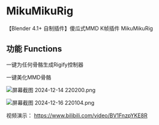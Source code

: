 # MikuMikuRig

【Blender 4.1+ 自制插件】傻瓜式MMD K帧插件 MikuMikuRig
## 功能 Functions

一键为任何骨骼生成Rigify控制器

一键美化MMD骨骼

![屏幕截图 2024-12-14 220200.png](https://raw.gitcode.com/2401_86185042/MikuMikuRig/attachment/uploads/74d72381-22d1-4c63-a8d0-90313d2b84a2/屏幕截图_2024-12-14_220200.png '屏幕截图 2024-12-14 220200.png')

![屏幕截图 2024-12-16 220104.png](https://raw.gitcode.com/2401_86185042/MikuMikuRig/attachment/uploads/b00e958a-9c4f-4fd2-8a97-03055c8325c1/屏幕截图_2024-12-16_220104.png '屏幕截图 2024-12-16 220104.png')


视频演示：
https://www.bilibili.com/video/BV1FnzpYKE8R

